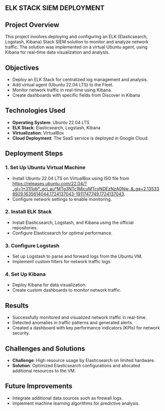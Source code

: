 ## ELK STACK SIEM DEPLOYMENT

## Project Overview
This project involves deploying and configuring an ELK (Elasticsearch, Logstash, Kibana) Stack SIEM solution to monitor and analyze network traffic. The solution was implemented on a virtual Ubuntu agent, using Kibana for real-time data visualization and analysis.

## Objectives
- Deploy an ELK Stack for centralized log management and analysis.
- Add virtual agent (Ubuntu 22.04 LTS) to the Fleet.
- Monitor network traffic in real-time using Kibana.
- Create dashboards with specific fields from Discover in Kibana


## Technologies Used
- **Operating System**: Ubuntu 22.04 LTS
- **ELK Stack**: Elasticsearch, Logstash, Kibana
- **Virtualization**: VirtualBox
- **Cloud Deployment**: The SaaS service is deployed in Google Cloud.

## Deployment Steps

### 1. Set Up Ubuntu Virtual Machine
- Install Ubuntu 22.04 LTS on VirtualBox using ISO file from https://releases.ubuntu.com/22.04/?_gl=1*31l1ob*_gcl_au*MTg3NTc1MjcuMTcyNDEzNzA0Nw..&_ga=2.135338929.1635614044.1724137043-1911747749.1724137043.
- Configure network settings to enable monitoring.

### 2. Install ELK Stack
- Install Elasticsearch, Logstash, and Kibana using the official repositories.
- Configure Elasticsearch for optimal performance.

### 3. Configure Logstash
- Set up Logstash to parse and forward logs from the Ubuntu VM.
- Implement custom filters for network traffic logs.

### 4. Set Up Kibana
- Deploy Kibana for data visualization.
- Create custom dashboards to monitor network traffic.

## Results
- Successfully monitored and visualized network traffic in real-time.
- Detected anomalies in traffic patterns and generated alerts.
- Created a dashboard with key performance indicators (KPIs) for network security.

## Challenges and Solutions
- **Challenge**: High resource usage by Elasticsearch on limited hardware.
- **Solution**: Optimized Elasticsearch configurations and allocated additional resources to the VM.

## Future Improvements
- Integrate additional data sources such as firewall logs.
- Implement machine learning algorithms for predictive analysis.
